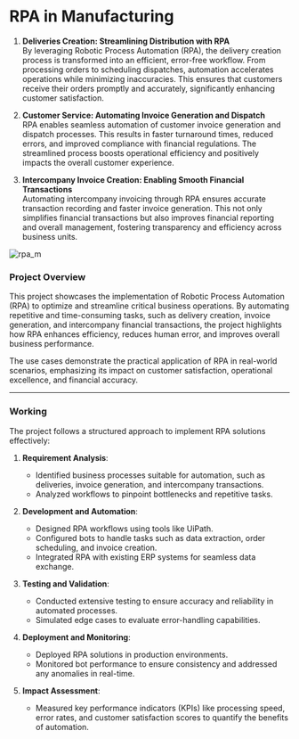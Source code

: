 # RPA in Manufacturing





1. **Deliveries Creation: Streamlining Distribution with RPA**  
   By leveraging Robotic Process Automation (RPA), the delivery creation process is transformed into an efficient, error-free workflow. From processing orders to scheduling dispatches, automation accelerates operations while minimizing inaccuracies. This ensures that customers receive their orders promptly and accurately, significantly enhancing customer satisfaction.

2. **Customer Service: Automating Invoice Generation and Dispatch**  
   RPA enables seamless automation of customer invoice generation and dispatch processes. This results in faster turnaround times, reduced errors, and improved compliance with financial regulations. The streamlined process boosts operational efficiency and positively impacts the overall customer experience.

3. **Intercompany Invoice Creation: Enabling Smooth Financial Transactions**  
   Automating intercompany invoicing through RPA ensures accurate transaction recording and faster invoice generation. This not only simplifies financial transactions but also improves financial reporting and overall management, fostering transparency and efficiency across business units.




![rpa_m](https://github.com/user-attachments/assets/fc7e9248-5309-4c09-9c11-1fed8bb0b917)


### **Project Overview**
This project showcases the implementation of Robotic Process Automation (RPA) to optimize and streamline critical business operations. By automating repetitive and time-consuming tasks, such as delivery creation, invoice generation, and intercompany financial transactions, the project highlights how RPA enhances efficiency, reduces human error, and improves overall business performance.

The use cases demonstrate the practical application of RPA in real-world scenarios, emphasizing its impact on customer satisfaction, operational excellence, and financial accuracy.

---

### **Working**
The project follows a structured approach to implement RPA solutions effectively:

1. **Requirement Analysis**:
   - Identified business processes suitable for automation, such as deliveries, invoice generation, and intercompany transactions.
   - Analyzed workflows to pinpoint bottlenecks and repetitive tasks.

2. **Development and Automation**:
   - Designed RPA workflows using tools like UiPath.
   - Configured bots to handle tasks such as data extraction, order scheduling, and invoice creation.
   - Integrated RPA with existing ERP systems for seamless data exchange.

3. **Testing and Validation**:
   - Conducted extensive testing to ensure accuracy and reliability in automated processes.
   - Simulated edge cases to evaluate error-handling capabilities.

4. **Deployment and Monitoring**:
   - Deployed RPA solutions in production environments.
   - Monitored bot performance to ensure consistency and addressed any anomalies in real-time.

5. **Impact Assessment**:
   - Measured key performance indicators (KPIs) like processing speed, error rates, and customer satisfaction scores to quantify the benefits of automation.
